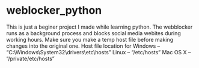 # weblocker_python
This is just a beginer project I made while learning python.
The webblocker runs as a background process and blocks social media webites during working hours.
Make sure you make a temp host file before making changes into the original one.
Host file location for 
Windows – “C:\Windows\System32\drivers\etc\hosts”
Linux – “/etc/hosts”
Mac OS X – “/private/etc/hosts”
